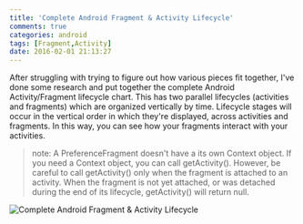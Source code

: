 ```yaml
---
title: 'Complete Android Fragment & Activity Lifecycle'
comments: true
categories: android
tags: [Fragment,Activity]
date: 2016-02-01 21:13:27
---
```

After struggling with trying to figure out how various pieces fit together, I've done some research and put together the complete Android Activity/Fragment lifecycle chart. This has two parallel lifecycles (activities and fragments) which are organized vertically by time. Lifecycle stages will occur in the vertical order in which they're displayed, across activities and fragments. In this way, you can see how your fragments interact with your activities.
<!--more-->

>note: A PreferenceFragment doesn't have a its own Context object. If you need a Context object, you can call getActivity(). However, be careful to call getActivity() only when the fragment is attached to an activity. When the fragment is not yet attached, or was detached during the end of its lifecycle, getActivity() will return null.

![Complete Android Fragment & Activity Lifecycle](/PostImage/android-activity-fragment-life.png)
